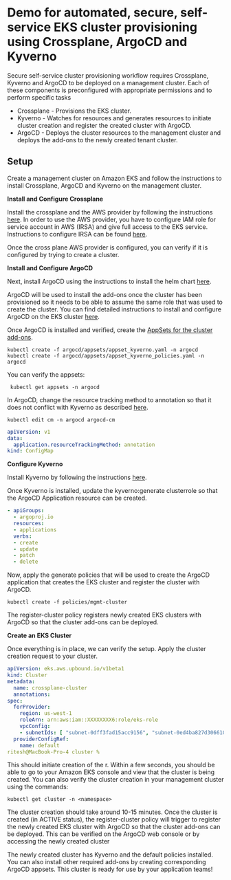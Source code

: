 # Demo for automated, secure, self-service EKS cluster provisioning using Crossplane, ArgoCD and Kyverno

Secure self-service cluster provisioning workflow requires Crossplane, Kyverno and ArgoCD to be deployed on a management cluster. Each of these components is preconfigured with appropriate permissions and to perform specific tasks
* Crossplane - Provisions the EKS cluster.
* Kyverno - Watches for resources and generates resources to initiate cluster creation and register the created cluster with ArgoCD.
* ArgoCD - Deploys the cluster resources to the management cluster and deploys the add-ons to the newly created tenant cluster.


## Setup

Create a management cluster on Amazon EKS and follow the instructions to install Crossplane, ArgoCD and Kyverno on the management cluster.

**Install and Configure Crossplane** 

Install the crossplane and the AWS provider by following the instructions [here](https://docs.crossplane.io/v1.11/getting-started/provider-aws/). In order to use the AWS provider, you have to configure IAM role for service account in AWS (IRSA) and give full access to the EKS service. Instructions to configure IRSA can be found [here](https://aws-controllers-k8s.github.io/community/docs/user-docs/irsa/#step-1-create-an-oidc-identity-provider-for-your-cluster).

Once the cross plane AWS provider is configured, you can verify if it is configured by trying to create a cluster. 

**Install and Configure ArgoCD**

Next, install ArgoCD using the instructions to install the helm chart [here](https://github.com/argoproj/argo-helm/tree/main/charts/argo-cd). 

ArgoCD will be used to install the add-ons once the cluster has been provisioned so it needs to be able to assume the same role that was used to create the cluster. You can find detailed instructions to install and configure ArgoCD on the EKS cluster [here](https://www.modulo2.nl/blog/argocd-on-aws-with-multiple-clusters).

Once ArgoCD is installed and verified, create the [AppSets for the cluster add-ons](appsets/). 

```console
kubectl create -f argocd/appsets/appset_kyverno.yaml -n argocd
kubectl create -f argocd/appsets/appset_kyverno_policies.yaml -n argocd
```

You can verify the appsets:
```console
 kubectl get appsets -n argocd
```
In ArgoCD, change the resource tracking method to annotation so that it does not conflict with Kyverno as described [here](https://kyverno.io/docs/installation/#notes-for-argocd-users).

```console
kubectl edit cm -n argocd argocd-cm
```

```yaml
apiVersion: v1
data:
  application.resourceTrackingMethod: annotation
kind: ConfigMap
```

**Configure Kyverno**

Install Kyverno by following the instructions [here](https://kyverno.io/docs/installation/). 

Once Kyverno is installed, update the kyverno:generate clusterrole so that the ArgoCD Application resource can be created.

```yaml
- apiGroups:
  - argoproj.io
  resources:
  - applications
  verbs:
  - create
  - update
  - patch
  - delete
```

Now, apply the generate policies that will be used to create the ArgoCD application that creates the EKS cluster and register the cluster with ArgoCD.

```console
kubectl create -f policies/mgmt-cluster
```

The register-cluster policy registers newly created EKS clusters with ArgoCD so that the cluster add-ons can be deployed. 

**Create an EKS Cluster**

Once everything is in place, we can verify the setup. Apply the cluster creation request to your cluster.

```yaml
apiVersion: eks.aws.upbound.io/v1beta1
kind: Cluster
metadata:
  name: crossplane-cluster
  annotations:
spec:
  forProvider:
    region: us-west-1
    roleArn: arn:aws:iam::XXXXXXXX6:role/eks-role
    vpcConfig:
    - subnetIds: [ "subnet-0dff3fad15acc9156", "subnet-0ed4ba827d3066107"]
  providerConfigRef:
    name: default
ritesh@MacBook-Pro-4 cluster %
```

This should initiate creation of the r. Within a few seconds, you should be able to go to your Amazon EKS console and view that the cluster is being created. You can also verify the cluster creation in your management cluster using the commands:

```console
kubectl get cluster -n <namespace>
```

The cluster creation should take around 10-15 minutes. Once the cluster is created (in ACTIVE status), the register-cluster policy will trigger to register the newly created EKS cluster with ArgoCD so that the cluster add-ons can be deployed. This can be verified on the ArgoCD web console or by accessing the newly created cluster


The newly created cluster has Kyverno and the default policies installed. You can also install other required add-ons by creating corresponding ArgoCD appsets. This cluster is ready for use by your application teams!

